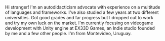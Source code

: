 Hi stranger!
I'm an autodidacticism advocate with experience on a multitude of languages and frameworks.
I've also studied a few years at two different universities. Got good grades and far progress but I dropped out to work and try my own luck on the market.
I'm currently focusing on videogame development with Unity engine at EX33D Games, an Indie studio founded by me and a few other people.
I'm from Montevideo, Uruguay.
